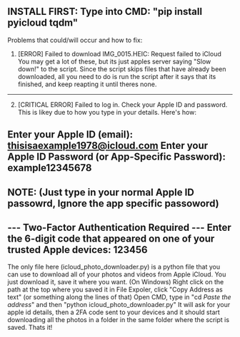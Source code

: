 INSTALL FIRST:
Type into CMD:
"pip install pyicloud tqdm"
----------------------------
Problems that could/will occur and how to fix:
1. [ERROR] Failed to download IMG_0015.HEIC: Request failed to iCloud
   You may get a lot of these, but its just apples server saying "Slow down!" to the script. Since the script skips files that have already been
   downloaded, all you need to do is run the script after it says that its finished, and keep reapting it until theres none.
----------------------------
2. [CRITICAL ERROR] Failed to log in. Check your Apple ID and password.
   This is likey due to how you type in your details. Here's how:

Enter your Apple ID (email): thisisaexample1978@icloud.com
Enter your Apple ID Password (or App-Specific Password): example12345678 
---
NOTE: (Just type in your normal Apple ID passowrd, Ignore the app specific passoword)
---
--- Two-Factor Authentication Required ---
Enter the 6-digit code that appeared on one of your trusted Apple devices: 123456
----------------------------
The only file here (icloud_photo_downloader.py) is a python file that you can use to download all of your photos and videos from Apple iCloud. You
just download it, save it where you want. (On Windows) Right click on the path at the top where you saved it in File Expoler, click "Copy Address as
text" (or something along the lines of that) Open CMD, type in "cd *Paste the address*" and then "python icloud_photo_downloader.py" It will ask
for your apple id details, then a 2FA code sent to your devices and it should start downloading all the photos in a folder in the same folder
where the script is saved. Thats it!
